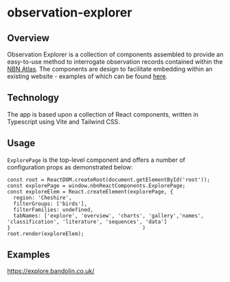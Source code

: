 # observation-explorer

## Overview
Observation Explorer is a collection of components assembled to provide an easy-to-use method to interrogate observation records
contained within the [NBN Atlas](https://nbnatlas.org/). The components are design to facilitate embedding within an existing website - examples
of which can be found [here](https://explore.bandolin.co.uk/).

## Technology
The app is based upon a collection of React components, written in Typescript using Vite and Tailwind CSS.

## Usage
`ExplorePage` is the top-level component and offers a number of configuration props as demonstrated below:
```
const root = ReactDOM.createRoot(document.getElementById('root'));
const explorePage = window.nbnReactComponents.ExplorePage;
const exploreElem = React.createElement(explorePage, {
  region: 'Cheshire',
  filterGroups: ['birds'],
  filterFamilies: undefined,
  tabNames: ['explore', 'overview', 'charts', 'gallery','names', 'classification', 'literature', 'sequences', 'data']
}											)
root.render(exploreElem);
```

## Examples
https://explore.bandolin.co.uk/
